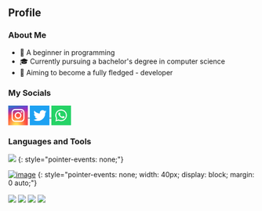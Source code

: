 ## Profile

### About Me
- 🐤 A beginner in programming
- 🎓 Currently pursuing a bachelor's degree in computer science
- 🚀 Aiming to become a fully fledged - developer

### My Socials
<a href="https://www.instagram.com/akun_si_albert/" target="_blank" rel="noopener noreferrer">
   <img src="https://github.com/edent/SuperTinyIcons/blob/master/images/svg/instagram.svg" width="40px" align="center" alt="instagram"/>
</a>

<a href="https://twitter.com/Akun_si_albert" target="_blank" rel="noopener noreferrer">
   <img src="https://github.com/edent/SuperTinyIcons/blob/master/images/svg/twitter.svg" width="40px" align="center" alt="Twitter"/>
</a>

<a href="https://wa.me/6285156462870" target="_blank" rel = "noopener noreferrer">
   <img src="https://github.com/edent/SuperTinyIcons/blob/master/images/svg/whatsapp.svg" width="40px" align="center" alt="Whatsapp"/>
</a>

### Languages and Tools

[<img src="https://cdn.worldvectorlogo.com/logos/c.svg" width="40px" />](#) {: style="pointer-events: none;"}


[![image](https://cdn.worldvectorlogo.com/logos/python-5.svg)](#) {: style="pointer-events: none; width: 40px; display: block; margin: 0 auto;"}

<img src="https://cdn.worldvectorlogo.com/logos/c.svg" width="40px" align="center" style="pointer-events: none;"/> <img src="https://cdn.worldvectorlogo.com/logos/python-5.svg" width="40px" align="center" style="pointer-events: none;"/> <img src="https://cdn.worldvectorlogo.com/logos/visual-studio-code-1.svg" width="40px" align="center" style="pointer-events: none;"/> <img src="https://upload.wikimedia.org/wikipedia/commons/2/2c/Visual_Studio_Icon_2022.svg" width="40px" align="center" style="pointer-events: none;"/>
